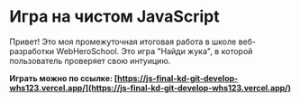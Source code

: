 # Игра на чистом JavaScript

Привет! Это моя промежуточная итоговая работа в школе веб-разработки WebHeroSchool.
Это игра "Найди жука", в которой пользователь проверяет свою интуицию.

**Играть можно по ссылке: [https://js-final-kd-git-develop-whs123.vercel.app/](https://js-final-kd-git-develop-whs123.vercel.app/)**
